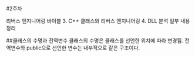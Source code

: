 #2주차

리버스 엔지니어링 바이블
3.  C++ 클래스와 리버스 엔지니어링
4.  DLL 분석
일부 내용 정리

##클래스의 수명과 전역변수
클래스의 수명은 클래스를 선언한 위치에 따라 변경됨.
전역변수와 public으로 선언한 변수는 내부적으로 같은 구조이다.

##
